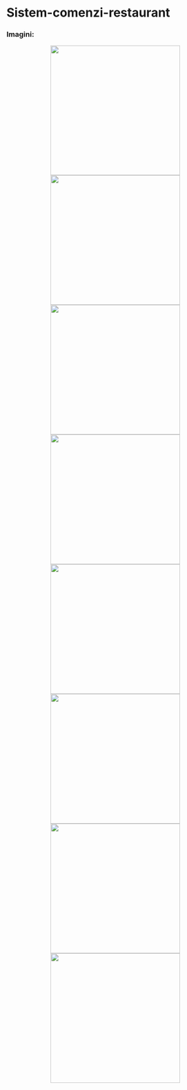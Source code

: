 # Sistem-comenzi-restaurant


<h3> Imagini: </h3>

<p align="center">
<img src="http://i.epvpimg.com/TtAybab.png" height="300px">
<img src="http://i.epvpimg.com/bpghaab.png" height="300px">
<img src="http://i.epvpimg.com/j4v6bab.png" height="300px">
<img src="http://i.epvpimg.com/JG1zaab.png" height="300px">
<img src="http://i.epvpimg.com/BMNLfab.png" height="300px">
<img src="http://i.epvpimg.com/UvW2bab.png" height="300px">
<img src="http://i.epvpimg.com/OCCsdab.png" height="300px">
<img src="http://i.epvpimg.com/KWZVbab.png" height="300px">
</p>
